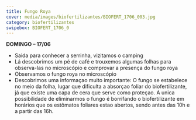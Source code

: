 ```yaml
---
title: Fungo Roya
cover: media/images/biofertilizantes/BIOFERT_1706_003.jpg
category: biofertilizantes
swipebox: BIOFERT_1706_0
---
```

**DOMINGO – 17/06**  
- Saida para conhecer a serrinha, vizitamos o camping
- Lá descobrimos um pé de café e trouxemos algumas folhas para observa-las no microscópio e comprovar a presença do fungo roya
- Observamos o fungo roya no microscópio
- Descobrimos uma informaçao muito importante: O fungo se estabelece no meio da folha, lugar que dificulta a absorçao foliar do biofertilizante, já que existe uma capa de cera que serve como proteçao. A unica possibilidade de eliminarmos o fungo é borrifando o biofertilizante em horários que os estômatos foliares estao abertos, sendo antes das 10h e a partir das 16h.

